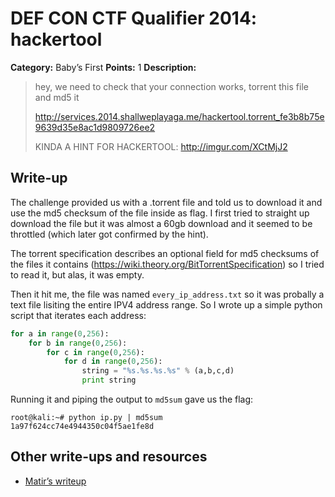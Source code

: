 # DEF CON CTF Qualifier 2014: hackertool

**Category:** Baby’s First
**Points:** 1
**Description:**

> hey, we need to check that your connection works, torrent this file and md5 it
>
> http://services.2014.shallweplayaga.me/hackertool.torrent_fe3b8b75e9639d35e8ac1d9809726ee2
>
> KINDA A HINT FOR HACKERTOOL: http://imgur.com/XCtMjJ2

## Write-up

The challenge provided us with a .torrent file and told us to download it and use the md5 checksum of the file inside as flag. I first tried to straight up download the file but it was almost a 60gb download and it seemed to be throttled (which later got confirmed by the hint).

The torrent specification describes an optional field for md5 checksums of the files it contains (https://wiki.theory.org/BitTorrentSpecification) so I tried to read it, but alas, it was empty.

Then it hit me, the file was named `every_ip_address.txt` so it was probally a text file lisiting the entire IPV4 address range. So I wrote up a simple python script that iterates each address:
```python
for a in range(0,256):
	for b in range(0,256):
		for c in range(0,256):
			for d in range(0,256):
				string = "%s.%s.%s.%s" % (a,b,c,d)
				print string
```

Running it and piping the output to `md5sum` gave us the flag:
```
root@kali:~# python ip.py | md5sum
1a97f624cc74e4944350c04f5ae1fe8d
```

## Other write-ups and resources

* [Matir’s writeup](https://systemoverlord.com/blog/2014/05/19/def-con-22-ctf-quals-hackertool/)
